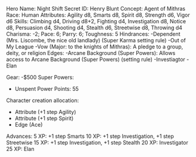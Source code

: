 Hero Name: Night Shift 
Secret ID: Henry Blunt
Concept: Agent of Mithras
Race: Human
Attributes: Agility d8, Smarts d8, Spirit d8, Strength d6, Vigor d6
Skills: Climbing d4, Driving d8+2, Fighting d4, Investigation d8, Notice d8, Persuasion d4, Shooting d4, Stealth d6, Streetwise d8, Throwing d4
Charisma: -2; Pace: 6; Parry: 6; Toughness: 5
Hindrances: 
 -Dependent (Mrs. Liscombe, the nice old landlady) (Super Karma setting rule)
 -Out of My League
 -Vow (Major: to the knights of Mithras): A pledge to a group, deity, or religion
Edges: 
 -Arcane Background (Super Powers): Allows access to Arcane Background (Super Powers) (setting rule)
 -Investiagtor
 -Elan

Gear: 
 -$500
Super Powers: 
 - Unspent Power Points: 55

 

 
 
Character creation allocation:
  - Attribute (+1 step Agility)
  - Attribute (+1 step Spirit)
  - Edge (Ace)

 
 Advances:
  5 XP: +1 step Smarts
 10 XP: +1 step Investigation, +1 step Streetwise
 15 XP: +1 step Investigation, +1 step Stealth
 20 XP: Investigator
 25 XP: Elan
 
 
